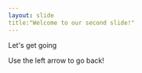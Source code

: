 ```yaml
---
layout: slide
title:"Welcome to our second slide!"
---
```

Let's get going

Use the left arrow to go back!
